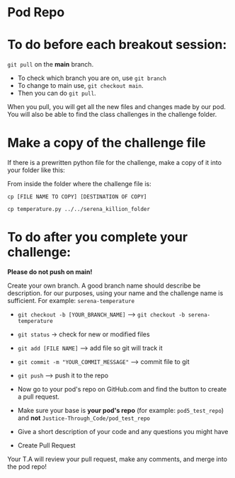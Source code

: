 # Pod Repo

# To do before each breakout session:

`git pull` on the **main** branch.

- To check which branch you are on, use `git branch`
- To change to main use, `git checkout main`.
- Then you can do `git pull`.

When you pull, you will get all the new files and changes made by our pod.
You will also be able to find the class challenges in the challenge folder.

# Make a copy of the challenge file

If there is a prewritten python file for the challenge, make a copy of it into your folder like this:

From inside the folder where the challenge file is:

`cp [FILE NAME TO COPY] [DESTINATION OF COPY]`

`cp temperature.py ../../serena_killion_folder`

# To do after you complete your challenge:

**Please do not push on main!**

Create your own branch. A good branch name should describe be description.
for our purposes, using your name and the challenge name is sufficient.
For example: `serena-temperature`

- `git checkout -b [YOUR_BRANCH_NAME]` --> `git checkout -b serena-temperature`

- `git status` -> check for new or modified files
- `git add [FILE NAME]` --> add file so git will track it
- `git commit -m "YOUR_COMMIT_MESSAGE"` --> commit file to git
- `git push` --> push it to the repo

- Now go to your pod's repo on GitHub.com and find the button to create a pull request.
- Make sure your base is **your pod's repo** (for example: `pod5_test_repo`) and **not** `Justice-Through_Code/pod_test_repo`
- Give a short description of your code and any questions you might have
- Create Pull Request

Your T.A will review your pull request, make any comments, and merge into the pod repo!
